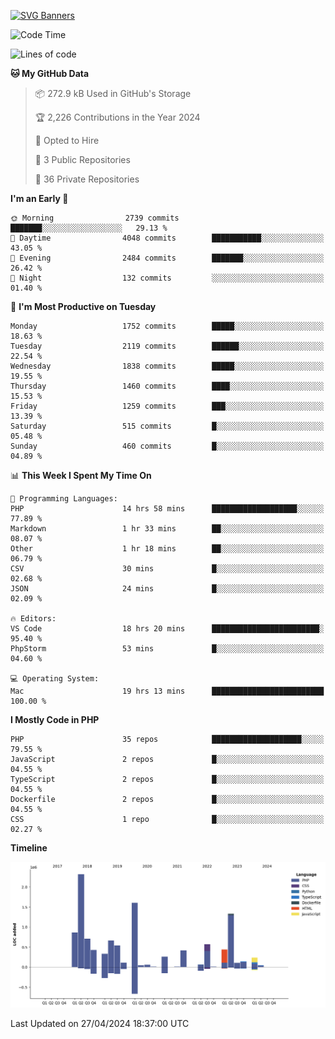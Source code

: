 [![SVG Banners](https://svg-banners.vercel.app/api?type=glitch&text1=Gere_Lajos%F0%9F%92%BB&width=800&height=400)](https://github.com/Akshay090/svg-banners)

<!--START_SECTION:waka-->
![Code Time](http://img.shields.io/badge/Code%20Time-1%2C574%20hrs%2031%20mins-blue)

![Lines of code](https://img.shields.io/badge/From%20Hello%20World%20I%27ve%20Written-11.3%20million%20lines%20of%20code-blue)

**🐱 My GitHub Data** 

> 📦 272.9 kB Used in GitHub's Storage 
 > 
> 🏆 2,226 Contributions in the Year 2024
 > 
> 💼 Opted to Hire
 > 
> 📜 3 Public Repositories 
 > 
> 🔑 36 Private Repositories 
 > 
**I'm an Early 🐤** 

```text
🌞 Morning                2739 commits        ███████░░░░░░░░░░░░░░░░░░   29.13 % 
🌆 Daytime                4048 commits        ███████████░░░░░░░░░░░░░░   43.05 % 
🌃 Evening                2484 commits        ███████░░░░░░░░░░░░░░░░░░   26.42 % 
🌙 Night                  132 commits         ░░░░░░░░░░░░░░░░░░░░░░░░░   01.40 % 
```
📅 **I'm Most Productive on Tuesday** 

```text
Monday                   1752 commits        █████░░░░░░░░░░░░░░░░░░░░   18.63 % 
Tuesday                  2119 commits        ██████░░░░░░░░░░░░░░░░░░░   22.54 % 
Wednesday                1838 commits        █████░░░░░░░░░░░░░░░░░░░░   19.55 % 
Thursday                 1460 commits        ████░░░░░░░░░░░░░░░░░░░░░   15.53 % 
Friday                   1259 commits        ███░░░░░░░░░░░░░░░░░░░░░░   13.39 % 
Saturday                 515 commits         █░░░░░░░░░░░░░░░░░░░░░░░░   05.48 % 
Sunday                   460 commits         █░░░░░░░░░░░░░░░░░░░░░░░░   04.89 % 
```


📊 **This Week I Spent My Time On** 

```text
💬 Programming Languages: 
PHP                      14 hrs 58 mins      ███████████████████░░░░░░   77.89 % 
Markdown                 1 hr 33 mins        ██░░░░░░░░░░░░░░░░░░░░░░░   08.07 % 
Other                    1 hr 18 mins        ██░░░░░░░░░░░░░░░░░░░░░░░   06.79 % 
CSV                      30 mins             █░░░░░░░░░░░░░░░░░░░░░░░░   02.68 % 
JSON                     24 mins             █░░░░░░░░░░░░░░░░░░░░░░░░   02.09 % 

🔥 Editors: 
VS Code                  18 hrs 20 mins      ████████████████████████░   95.40 % 
PhpStorm                 53 mins             █░░░░░░░░░░░░░░░░░░░░░░░░   04.60 % 

💻 Operating System: 
Mac                      19 hrs 13 mins      █████████████████████████   100.00 % 
```

**I Mostly Code in PHP** 

```text
PHP                      35 repos            ████████████████████░░░░░   79.55 % 
JavaScript               2 repos             █░░░░░░░░░░░░░░░░░░░░░░░░   04.55 % 
TypeScript               2 repos             █░░░░░░░░░░░░░░░░░░░░░░░░   04.55 % 
Dockerfile               2 repos             █░░░░░░░░░░░░░░░░░░░░░░░░   04.55 % 
CSS                      1 repo              █░░░░░░░░░░░░░░░░░░░░░░░░   02.27 % 
```



**Timeline**

![Lines of Code chart](https://raw.githubusercontent.com/gere-lajos/gere-lajos/main/assets/bar_graph.png)


 Last Updated on 27/04/2024 18:37:00 UTC
<!--END_SECTION:waka-->
